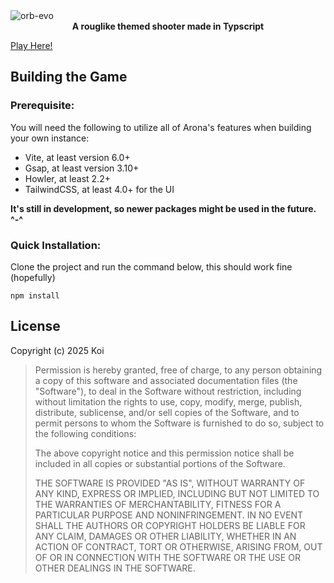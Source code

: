 <img alt="orb-evo" src="https://i.imgur.com/FI47wV9.png"/>

<center><b>A rouglike themed shooter made in Typscript</b></center>

[Play Here!](orb-evo.vercel.app)

## Building the Game

### Prerequisite:

You will need the following to utilize all of Arona's features when building your own instance:
* Vite, at least version 6.0+
* Gsap, at least version 3.10+
* Howler, at least 2.2+
* TailwindCSS, at least 4.0+ for the UI

**It's still in development, so newer packages might be used in the future. ^-^**

### Quick Installation:

Clone the project and run the command below, this should work fine (hopefully)
```
npm install
```

## License

Copyright (c) 2025 Koi

> Permission is hereby granted, free of charge, to any person obtaining a copy
> of this software and associated documentation files (the "Software"), to deal
> in the Software without restriction, including without limitation the rights
> to use, copy, modify, merge, publish, distribute, sublicense, and/or sell
> copies of the Software, and to permit persons to whom the Software is
> furnished to do so, subject to the following conditions:
> 
> The above copyright notice and this permission notice shall be included in all
> copies or substantial portions of the Software.
> 
> THE SOFTWARE IS PROVIDED "AS IS", WITHOUT WARRANTY OF ANY KIND, EXPRESS OR
> IMPLIED, INCLUDING BUT NOT LIMITED TO THE WARRANTIES OF MERCHANTABILITY,
> FITNESS FOR A PARTICULAR PURPOSE AND NONINFRINGEMENT. IN NO EVENT SHALL THE
> AUTHORS OR COPYRIGHT HOLDERS BE LIABLE FOR ANY CLAIM, DAMAGES OR OTHER
> LIABILITY, WHETHER IN AN ACTION OF CONTRACT, TORT OR OTHERWISE, ARISING FROM,
> OUT OF OR IN CONNECTION WITH THE SOFTWARE OR THE USE OR OTHER DEALINGS IN THE
> SOFTWARE.


